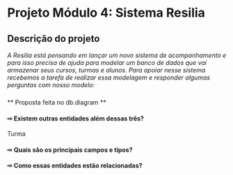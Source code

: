 # Projeto Módulo 4: Sistema Resilia

## Descrição do projeto
_A Resilia está pensando em lançar um novo sistema de
acompanhamento e para isso precisa de ajuda para modelar um
banco de dados que vai armazenar seus cursos, turmas e alunos.
Para apoiar nesse sistema recebemos a tarefa de realizar essa modelagem
e responder algumas perguntas com nosso modelo:_

###
** Proposta feita no db.diagram **

#### ⇨ Existem outras entidades além dessas três?
Turma

#### ⇨ Quais são os principais campos e tipos?

#### ⇨ Como essas entidades estão relacionadas?


